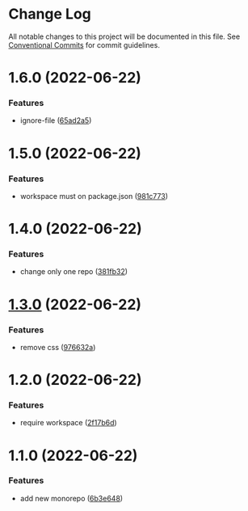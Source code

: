 # Change Log

All notable changes to this project will be documented in this file.
See [Conventional Commits](https://conventionalcommits.org) for commit guidelines.

# 1.6.0 (2022-06-22)


### Features

* ignore-file ([65ad2a5](https://github.com/cloverink/sample-lerna/commit/65ad2a52307f3283a0ea3db3b7a93d50bbb59a8e))





# 1.5.0 (2022-06-22)


### Features

* workspace must on package.json ([981c773](https://github.com/cloverink/sample-lerna/commit/981c773c3907d7f2b31d38025f7796c509101590))





# 1.4.0 (2022-06-22)


### Features

* change only one repo ([381fb32](https://github.com/cloverink/sample-lerna/commit/381fb32501301367e198816a52d32f36da6dd889))





# [1.3.0](https://github.com/cloverink/sample-lerna/compare/@cloverink/sample-lerna@1.2.1...@cloverink/sample-lerna@1.3.0) (2022-06-22)


### Features

* remove css ([976632a](https://github.com/cloverink/sample-lerna/commit/976632aa1b39245242c5b8e508838c0469420f41))





# 1.2.0 (2022-06-22)


### Features

* require workspace ([2f17b6d](https://github.com/cloverink/sample-lerna/commit/2f17b6d72487132f56645b96cd23a4f01105df06))





# 1.1.0 (2022-06-22)


### Features

* add new monorepo ([6b3e648](https://github.com/cloverink/sample-lerna/commit/6b3e6481d36cc34e1fcea13f2c9e98284689c3d6))
